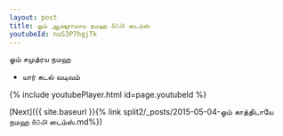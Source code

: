 ```yaml
---
layout: post
title: ஓம் ஆஷுராமாய நமஹ ௧௦௮ டைம்ஸ்
youtubeId: nuS3P7hgjTk
---
```

 
 
 ஓம் சமுத்ரய நமஹ  
 
 -  யார் கடல் வடிவம் 
 
  
 
  
 
 
 
 
 
 


{% include youtubePlayer.html id=page.youtubeId %}
 
[Next]({{ site.baseurl }}{% link  split2/_posts/2015-05-04-ஓம் காத்திடாயே நமஹ ௧௦௮ டைம்ஸ்.md%})
 
